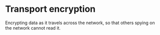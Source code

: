 [Title]: # (Cifrado en transporte)
[Order]: # (124)

# Transport encryption

Encrypting data as it travels across the network, so that others spying on the network cannot read it.